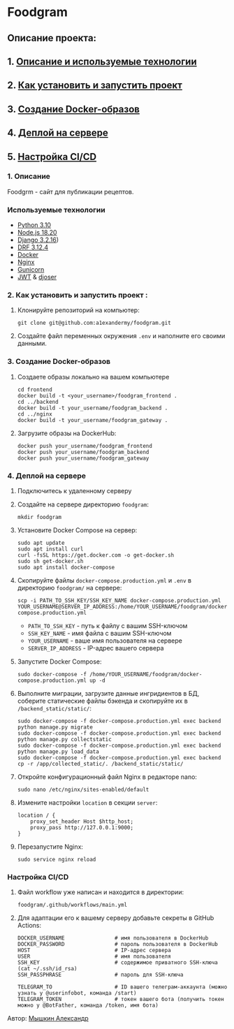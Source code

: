#  Foodgram

## **Описание проекта**:

## 1. [Описание и  используемые технологии](#1)
## 2. [Как установить и запустить проект](#2)
## 3. [Создание Docker-образов](#3)
## 4. [Деплой на сервере](#4)
## 5. [Настройка CI/CD](#5)

### 1. Описание <a id=1></a>
Foodgrm - сайт для публикации рецептов.
### Используемые технологии
- [Python 3.10](https://docs.python.org/3.10/)
- [Node.js 18.20](https://nodejs.org/en/download)
- [Django 3.2.16](https://docs.djangoproject.com/en/5.0/))
- [DRF 3.12.4](https://www.django-rest-framework.org/)
- [Docker](https://www.docker.com/)
- [Nginx](https://nginx.org/)
- [Gunicorn](https://gunicorn.org/)
- [JWT](https://jwt.io/) & [djoser](https://djoser.readthedocs.io/en/latest/getting_started.html)
### 2. Как установить и запустить проект  <a id=2></a>:

1. Клонируйте репозиторий на компьютер:
    ```
    git clone git@github.com:a1exandermy/foodgram.git
    ```
2. Создайте файл переменных окружения `.env` и наполните его своими данными.

### 3. Создание Docker-образов <a id=3></a>

1. Создаете образы локально на вашем компьютере

    ```
    cd frontend
    docker build -t <your_username>/foodgram_frontend .
    cd ../backend
    docker build -t your_username/foodgram_backend .
    cd ../nginx
    docker build -t your_username/foodgram_gateway . 
    ```

2. Загрузите образы на DockerHub:

    ```
    docker push your_username/foodgram_frontend
    docker push your_username/foodgram_backend
    docker push your_username/foodgram_gateway
    ```

### 4. Деплой на сервере <a id=4></a>

1. Подключитесь к удаленному серверу
2. Создайте на сервере директорию `foodgram`:

    ```
    mkdir foodgram
    ```

3. Установите Docker Compose на сервер:

    ```
    sudo apt update
    sudo apt install curl
    curl -fsSL https://get.docker.com -o get-docker.sh
    sudo sh get-docker.sh
    sudo apt install docker-compose
    ```

4. Скопируйте файлы `docker-compose.production.yml` и `.env` в директорию `foodgram/` на сервере:

    ```
    scp -i PATH_TO_SSH_KEY/SSH_KEY_NAME docker-compose.production.yml YOUR_USERNAME@SERVER_IP_ADDRESS:/home/YOUR_USERNAME/foodgram/docker-compose.production.yml
    ```
    - `PATH_TO_SSH_KEY` - путь к файлу с вашим SSH-ключом
    - `SSH_KEY_NAME` - имя файла с вашим SSH-ключом
    - `YOUR_USERNAME` - ваше имя пользователя на сервере
    - `SERVER_IP_ADDRESS` - IP-адрес вашего сервера

5. Запустите Docker Compose:

    ```
    sudo docker-compose -f /home/YOUR_USERNAME/foodgram/docker-compose.production.yml up -d
    ```

6. Выполните миграции, загрузите данные ингридиентов в БД, соберите статические файлы бэкенда и скопируйте их в `/backend_static/static/`:

    ```
    sudo docker-compose -f docker-compose.production.yml exec backend python manage.py migrate
    sudo docker-compose -f docker-compose.production.yml exec backend python manage.py collectstatic
    sudo docker-compose -f docker-compose.production.yml exec backend python manage.py load_data
    sudo docker-compose -f docker-compose.production.yml exec backend cp -r /app/collected_static/. /backend_static/static/
    ```

7. Откройте конфигурационный файл Nginx в редакторе nano:

    ```
    sudo nano /etc/nginx/sites-enabled/default
    ```

8. Измените настройки `location` в секции `server`:

    ```
    location / {
        proxy_set_header Host $http_host;
        proxy_pass http://127.0.0.1:9000;
    }
    ```
9. Перезапустите Nginx:

    ```
    sudo service nginx reload
    ```

### Настройка CI/CD <a id=5></a>

1. Файл workflow уже написан и находится в директории:

    ```
    foodgram/.github/workflows/main.yml
    ```

2. Для адаптации его к вашему серверу добавьте секреты в GitHub Actions:

    ```
    DOCKER_USERNAME                # имя пользователя в DockerHub
    DOCKER_PASSWORD                # пароль пользователя в DockerHub
    HOST                           # IP-адрес сервера
    USER                           # имя пользователя
    SSH_KEY                        # содержимое приватного SSH-ключа (cat ~/.ssh/id_rsa)
    SSH_PASSPHRASE                 # пароль для SSH-ключа

    TELEGRAM_TO                    # ID вашего телеграм-аккаунта (можно узнать у @userinfobot, команда /start)
    TELEGRAM_TOKEN                 # токен вашего бота (получить токен можно у @BotFather, команда /token, имя бота)
    ```

Автор:
[Мышкин Александр](https://github.com/A1exanderMY/)



